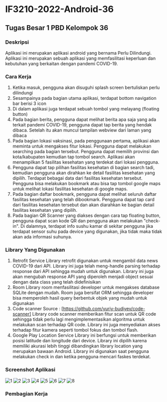 # IF3210-2022-Android-36

## Tugas Besar 1 PBD Kelompok 36

### Deskripsi

Aplikasi ini merupakan aplikasi android yang bernama Perlu Dilindungi. Aplikasi ini merupakan sebuah aplikasi yang memfasilitasi keperluan dan kebutuhan yang berkaitan dengan pandemi COVID-19.

### Cara Kerja
1. Ketika masuk, pengguna akan disuguhi splash screen bertuliskan perlu dilindungi
2. Sesampainya pada bagian utama aplikasi, terdapat bottom navigation bar berisi 3 icon
3. Di dalam aplikasi juga terdapat sebuah tombol yang melayang (floating button)
4. Pada bagian berita, pengguna dapat melihat berita apa saja yang ada terkait pandemi COVID-19, pengguna dapat tap berita yang hendak dibaca. Setelah itu akan muncul tampilan webview dari laman yang dibaca
5. Pada bagian lokasi vaksinasi, pada penggunaan pertama, aplikasi akan meminta untuk mengakses fitur lokasi. Pengguna dapat melakukan searching pada bagian tersebut. Pengguna dapat memilih provinsi dan kota/kabupaten kemudian tap tombol search. Aplikasi akan menampilkan 5 fasilitas kesehatan yang terdekat dari lokasi pengguna.
6. Pengguna dapat tap pilihan fasilitas kesehatan di bagian search tadi, kemudian pengguna akan dirahkan ke detail fasilitas kesehatan yang dipilih. Terdapat bebagai data dari fasilitas kesehatan tersebut. Pengguna bisa melakukan bookmark atau bisa tap tombol google maps untuk melihat lokasi fasilitas kesehatan di google maps.
7. Pada bagian daftar bookmark, pengguna dapat melihat seluruh daftar fasilitas kesehatan yang telah dibookmark. Pengguna dapat tap card dari fasilitas kesehatan tersebut dan akan diarahkan ke bagian detail fasilitas kesehatan yang dipilih.
8. Pada bagian QR Scanner yang diakses dengan cara tap floating button, pengguna dapat scan kode QR dan pengguna akan melakukan "check-in". Di dalamnya, terdapat info sushu kamar di sekitar pengguna jika terdapat sensor suhu pada device yang digunakan, jika tidak maka tidak akan ada informasi suhunya.

### Library Yang Digunakan
1. Retrofit Service 
Library retrofit digunakan untuk mengambil data news COVID-19 dari API. Library ini juga telah meng-handle parsing terhadap response dari API sehingga mudah untuk digunakan. Library ini juga akan mengubah response API yang diperoleh menjadi object sesuai dengan data class yang telah didefinisikan
2. Room 
Library room menfasilitasi developer untuk mengakses database SQLite dengan mudah. Room juga bersifat ORM sehingga developer bisa memperoleh hasil query berbentuk objek yang mudah untuk digunakan
3. Code scanner 
Source : [https://github.com/yuriy-budiyev/code-scanner]
Library code scanner memberikan fitur scan untuk QR code sehingga tidak perlu lagi mengimplementasikan algoritma untuk melakukan scan terhadap QR code. Library ini juga menyediakan akses terhadap fitur kamera seperti tombol fokus dan tombol flash.     
4. Google Play Location Service
Library ini berfungsi untuk memberikan posisi latitude dan longitude dari device. Library ini dipilih karena memiliki akurasi lebih tinggi dibandingkan library location yang merupakan bawaan Android. Library ini digunakan saat pengguna melakukan check in dan ketika pengguna mencari faskes terdekat.
### Screenshot Aplikasi
![1](./screenshots/1.jpg)
![2](./screenshots/2.jpg)
![3](./screenshots/3.jpg)
![4](./screenshots/4.jpg)
![5](./screenshots/5.jpg)
![6](./screenshots/6.jpg)
![7](./screenshots/7.jpg)
![8](./screenshots/8.jpg)
### Pembagian Kerja
